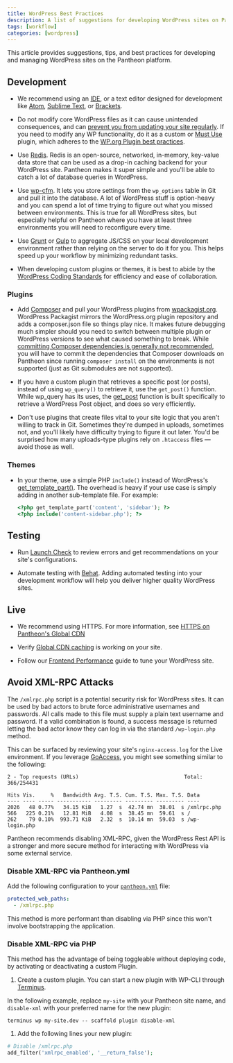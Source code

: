 ```yaml
---
title: WordPress Best Practices
description: A list of suggestions for developing WordPress sites on Pantheon.
tags: [workflow]
categories: [wordpress]
---
```


This article provides suggestions, tips, and best practices for developing and managing WordPress sites on the Pantheon platform.

## Development

* We recommend using an [IDE](https://en.wikipedia.org/wiki/Comparison_of_integrated_development_environments#PHP), or a text editor designed for development like [Atom](https://atom.io/), [Sublime Text](https://www.sublimetext.com/), or [Brackets](https://github.com/adobe/brackets/).

* Do not modify core WordPress files as it can cause unintended consequences, and can [prevent you from updating your site regularly](/core-updates#apply-upstream-updates-manually-from-the-command-line-to-resolve-merge-conflicts). If you need to modify any WP functionality, do it as a custom or [Must Use](/mu-plugin/) plugin, which adheres to the [WP.org Plugin best practices](https://developer.wordpress.org/plugins/the-basics/best-practices/).

* Use [Redis](/redis/). Redis is an open-source, networked, in-memory, key-value data store that can be used as a drop-in caching backend for your WordPress site. Pantheon makes it super simple and you'll be able to catch a lot of database queries in WordPress.

* Use [wp-cfm](/wp-cfm/). It lets you store settings from the `wp_options` table in Git and pull it into the database. A lot of WordPress stuff is option-heavy and you can spend a lot of time trying to figure out what you missed between environments. This is true for all WordPress sites, but especially helpful on Pantheon where you have at least three environments you will need to reconfigure every time.

* Use [Grunt](https://gruntjs.com) or [Gulp](https://github.com/gulpjs/gulp) to aggregate JS/CSS on your local development environment rather than relying on the server to do it for you. This helps speed up your workflow by minimizing redundant tasks.

* When developing custom plugins or themes, it is best to abide by the [WordPress Coding Standards](https://make.wordpress.org/core/handbook/best-practices/coding-standards/) for efficiency and ease of collaboration.

### Plugins

* Add [Composer](/composer/) and pull your WordPress plugins from [wpackagist.org](https://wpackagist.org/). WordPress Packagist mirrors the WordPress.org plugin repository and adds a composer.json file so things play nice. It makes future debugging much simpler should you need to switch between multiple plugin or WordPress versions to see what caused something to break. While [committing Composer dependencies is generally not recommended](https://getcomposer.org/doc/faqs/should-i-commit-the-dependencies-in-my-vendor-directory.md), you will have to commit the dependencies that Composer downloads on Pantheon since running `composer install` on the environments is not supported (just as Git submodules are not supported).

* If you have a custom plugin that retrieves a specific post (or posts), instead of using `wp_query()` to retrieve it, use the `get_post()` function. While wp_query has its uses, the [get_post](https://developer.wordpress.org/reference/functions/get_post/) function is built specifically to retrieve a WordPress Post object, and does so very efficiently.

* Don't use plugins that create files vital to your site logic that you aren't willing to track in Git. Sometimes they're dumped in uploads, sometimes not, and you'll likely have difficulty trying to figure it out later. You'd be surprised how many uploads-type plugins rely on `.htaccess` files — avoid those as well.

### Themes

* In your theme, use a simple PHP `include()` instead of WordPress's [get_template_part()](https://codex.wordpress.org/Function_Reference/get_template_part). The overhead is heavy if your use case is simply adding in another sub-template file. For example:

  ```php
  <?php get_template_part('content', 'sidebar'); ?>
  <?php include('content-sidebar.php'); ?>
  ```

## Testing

* Run [Launch Check](/wordpress-launch-check) to review errors and get recommendations on your site's configurations.

* Automate testing with [Behat](/guides/behat/). Adding automated testing into your development workflow will help you deliver higher quality WordPress sites.

## Live

* We recommend using HTTPS. For more information, see [HTTPS on Pantheon's Global CDN](/https/)

* Verify [Global CDN caching](/test-global-cdn-caching/) is working on your site.

* Follow our [Frontend Performance](/guides/frontend-performance/) guide to tune your WordPress site.

## Avoid XML-RPC Attacks
The `/xmlrpc.php` script is a potential security risk for WordPress sites. It can be used by bad actors to brute force administrative usernames and passwords. All calls made to this file must supply a plain text username and password. If a valid combination is found, a success message is returned letting the bad actor know they can log in via the standard `/wp-login.php` method.

This can be surfaced by reviewing your site's `nginx-access.log` for the Live environment. If you leverage [GoAccess](/nginx-access-log/), you might see something similar to the following:

```none
2 - Top requests (URLs)                                  Total: 366/254431

Hits Vis.     %   Bandwidth Avg. T.S. Cum. T.S. Max. T.S. Data
---- ---- ----- ----------- --------- --------- --------- ----
2026   48 0.77%   34.15 KiB   1.27  s  42.74 mn  38.01  s /xmlrpc.php
566   225 0.21%   12.81 MiB   4.08  s  38.45 mn  59.61  s /
262    79 0.10%  993.71 KiB   2.32  s  10.14 mn  59.03  s /wp-login.php
```

Pantheon recommends disabling XML-RPC, given the WordPress Rest API is a stronger and more secure method for interacting with WordPress via some external service.

### Disable XML-RPC via Pantheon.yml

Add the following configuration to your [`pantheon.yml`](/pantheon-yml/) file:

  ```yml
  protected_web_paths:
    - /xmlrpc.php
  ```

This method is more performant than disabling via PHP since this won't involve bootstrapping the application.

### Disable XML-RPC via PHP

This method has the advantage of being toggleable without deploying code, by activating or deactivating a custom Plugin.

1. Create a custom plugin. You can start a new plugin with WP-CLI through [Terminus](/terminus/).

  In the following example, replace `my-site` with your Pantheon site name, and `disable-xml` with your preferred name for the new plugin:

  ```bash{pomptUser: user}
  terminus wp my-site.dev -- scaffold plugin disable-xml
  ```

1. Add the following lines your new plugin:

  ```php
  # Disable /xmlrpc.php
  add_filter('xmlrpc_enabled', '__return_false');
  ```
